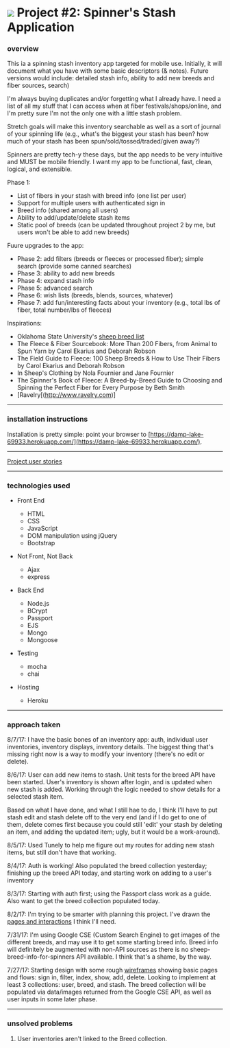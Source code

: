 # ![](https://ga-dash.s3.amazonaws.com/production/assets/logo-9f88ae6c9c3871690e33280fcf557f33.png) Project #2: Spinner's Stash Application


### overview
This ia a spinning stash inventory app targeted for mobile use. Initially, it will document what you have with some basic descriptors (& notes). Future versions would include: detailed stash info, ability to add new breeds and fiber sources, search)
  
I'm always buying duplicates and/or forgetting what I already have. I need a list of all my stuff that I can access when at fiber festivals/shops/online, and I'm pretty sure I'm not the only one with a little stash problem.

Stretch goals will make this inventory searchable as well as a sort of journal of your spinning life (e.g., what's the biggest your stash has been? how much of your stash has been spun/sold/tossed/traded/given away?)

Spinners are pretty tech-y these days, but the app needs to be very intuitive and MUST be mobile friendly. I want my app to be functional, fast, clean, logical, and extensible.

Phase 1:
* List of fibers in your stash with breed info (one list per user)
* Support for multiple users with authenticated sign in
* Breed info (shared among all users)
* Ability to add/update/delete stash items
* Static pool of breeds (can be updated throughout project 2 by me, but users won't be able to add new breeds)

Fuure upgrades to the app:
* Phase 2: add filters (breeds or fleeces or processed fiber); simple search (provide some canned searches)
* Phase 3: ability to add new breeds
* Phase 4: expand stash info
* Phase 5: advanced search
* Phase 6: wish lists (breeds, blends, sources, whatever)
* Phase 7: add fun/interesting facts about your inventory (e.g., total lbs of fiber, total number/lbs of fleeces)

Inspirations:
* Oklahoma State University's [sheep breed list](http://www.ansi.okstate.edu/breeds/sheep/)
* The Fleece & Fiber Sourcebook: More Than 200 Fibers, from Animal to Spun Yarn by Carol Ekarius and Deborah Robson
* The Field Guide to Fleece: 100 Sheep Breeds & How to Use Their Fibers by Carol Ekarius and Deborah Robson
* In Sheep's Clothing by Nola Fournier and Jane Fournier
* The Spinner's Book of Fleece: A Breed-by-Breed Guide to Choosing and Spinning the Perfect Fiber for Every Purpose by Beth Smith
* [Ravelry[(http://www.ravelry.com)]


---

### installation instructions
Installation is pretty simple: point your browser to [https://damp-lake-69933.herokuapp.com/](https://damp-lake-69933.herokuapp.com/).


---

[Project user stories](https://trello.com/b/FoliqEDp/stashy)


---

### technologies used
* Front End
  * HTML
  * CSS
  * JavaScript
  * DOM manipulation using jQuery
  * Bootstrap

* Not Front, Not Back
  * Ajax
  * express

* Back End
  * Node.js
  * BCrypt
  * Passport
  * EJS
  * Mongo
  * Mongoose

* Testing
  * mocha
  * chai

* Hosting
  * Heroku


---

### approach taken

8/7/17: I have the basic bones of an inventory app: auth, individual user inventories, inventory displays, inventory details. The biggest thing that's missing right now is a way to modify your inventory (there's no edit or delete).

8/6/17: User can add new items to stash. Unit tests for the breed API have been started.
User's inventory is shown after login, and is updated when new stash is added. Working through the logic needed to show details for a selected stash item. 

Based on what I have done, and what I still hae to do, I think I'll have to put stash edit and stash delete off to the very end (and if I do get to one of them, delete comes first because you could still 'edit' your stash by deleting an item, and adding the updated item; ugly, but it would be a work-around).

8/5/17: Used Tunely to help me figure out my routes for adding new stash items, but still
don't have that working.

8/4/17: Auth is working! Also populated the breed collection yesterday; finishing up the breed API today, and starting work on adding to a user's inventory

8/3/17: Starting with auth first; using the Passport class work as a guide. Also want
to get the breed collection populated today.

8/2/17: I'm trying to be smarter with planning this project. I've drawn the [pages and interactions](assets/newFlow.jpg) I think I'll need.

7/31/17: I'm using Google CSE (Custom Search Engine) to get images of the different breeds, and may use it to get some starting breed info. Breed info will definitely be augmented with non-API sources as there is no sheep-breed-info-for-spinners API available. I think that's a shame, by the way. 

7/27/17: Starting design with some rough [wireframes](assets/wireframes.jpg) showing basic pages and flows: sign in, filter, index, show, add, delete. Looking to implement at least 3 collections: user, breed, and stash. The breed collection will be populated via data/images returned from the Google CSE API, as well as user inputs in some later phase.


---

### unsolved problems
1. User inventories aren't linked to the Breed collection.

